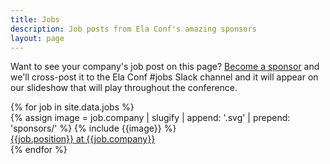 ```yaml
---
title: Jobs
description: Job posts from Ela Conf's amazing sponsors
layout: page
---
```


Want to see your company's job post on this page? [Become a sponsor](/sponsor) and we'll cross-post it to the Ela Conf #jobs Slack channel and it will appear on our slideshow that will play throughout the conference.

<div class="jobs">
{% for job in site.data.jobs %}
<div class="job">
  <div class="job-image flex-no-shrink">
    {% assign image = job.company | slugify | append: '.svg' | prepend: 'sponsors/' %}
    {% include {{image}} %}
  </div>
  <div class="job-details">
    <a href="{{job.link}}">{{job.position}} at {{job.company}}</a>
  </div>
</div>
{% endfor %}
</div>
